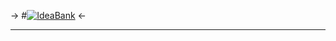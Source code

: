 -> #[![IdeaBank](https://i.imgur.com/OSdnwIS.png)](https://evening-fjord-4234.herokuapp.com/) <-

---
